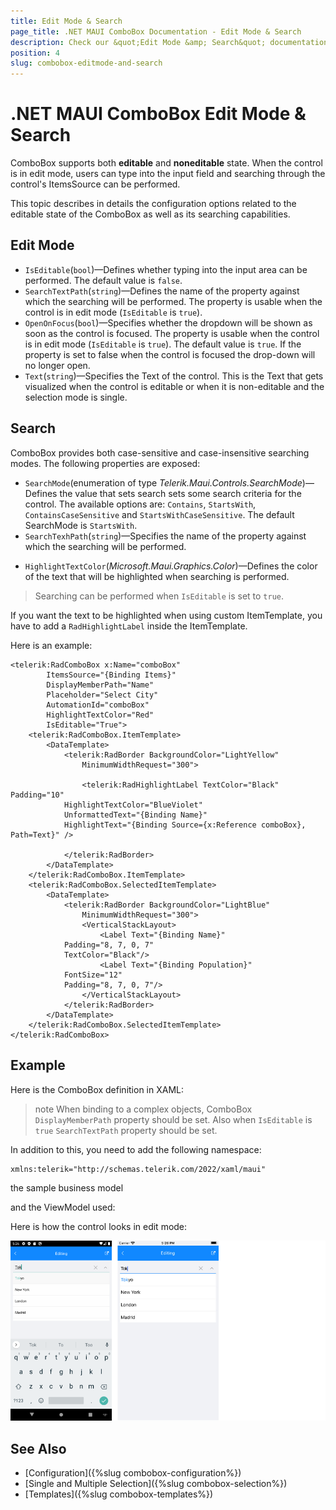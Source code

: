 ```yaml
---
title: Edit Mode & Search
page_title: .NET MAUI ComboBox Documentation - Edit Mode & Search
description: Check our &quot;Edit Mode &amp; Search&quot; documentation article for Telerik UI for .NET MAUI ComboBox.
position: 4
slug: combobox-editmode-and-search
---
```


# .NET MAUI ComboBox Edit Mode & Search

ComboBox supports both **editable** and **noneditable** state. When the control is in edit mode, users can type into the input field and searching through the control's ItemsSource can be performed. 

This topic describes in details the configuration options related to the editable state of the ComboBox as well as its searching capabilities.

## Edit Mode

* `IsEditable`(`bool`)&mdash;Defines whether typing into the input area can be performed. The default value is `false`.
* `SearchTextPath`(`string`)&mdash;Defines the name of the property against which the searching will be performed. The property is usable when the control is in edit mode (`IsEditable` is `true`). 
* `OpenOnFocus`(`bool`)&mdash;Specifies whether the dropdown will be shown as soon as the control is focused. The property is usable when the control is in edit mode (`IsEditable` is `true`).  The default value is `true`. If the property is set to false when the control is focused the drop-down will no longer open.
* `Text`(`string`)&mdash;Specifies the Text of the control. This is the Text that gets visualized when the control is editable or when it is non-editable and the selection mode is single.

## Search

ComboBox provides both case-sensitive and case-insensitive searching modes. The following properties are exposed:

- `SearchMode`(enumeration of type *Telerik.Maui.Controls.SearchMode*)&mdash;Defines the value that sets search sets some search criteria for the control. The available options are: `Contains`, `StartsWith`, `ContainsCaseSensitive` and `StartsWithCaseSensitive`. The default SearchMode is `StartsWith`.
- `SearchTexhPath`(`string`)&mdash;Specifies the name of the property against which the searching will be performed.
* `HighlightTextColor`(*Microsoft.Maui.Graphics.Color*)&mdash;Defines the color of the text that will be highlighted when searching is performed.

> Searching can be performed when `IsEditable` is set to `true`.

If you want the text to be highlighted when using custom ItemTemplate, you have to add a `RadHighlightLabel` inside the ItemTemplate.

Here is an example:

```XAML
<telerik:RadComboBox x:Name="comboBox"
        ItemsSource="{Binding Items}" 
        DisplayMemberPath="Name"
        Placeholder="Select City"
        AutomationId="comboBox"
        HighlightTextColor="Red"
        IsEditable="True">
    <telerik:RadComboBox.ItemTemplate>
        <DataTemplate>
            <telerik:RadBorder BackgroundColor="LightYellow"
                MinimumWidthRequest="300">

                <telerik:RadHighlightLabel TextColor="Black" Padding="10"
            HighlightTextColor="BlueViolet"
            UnformattedText="{Binding Name}"
            HighlightText="{Binding Source={x:Reference comboBox}, Path=Text}" />

            </telerik:RadBorder>
        </DataTemplate>
    </telerik:RadComboBox.ItemTemplate>
    <telerik:RadComboBox.SelectedItemTemplate>
        <DataTemplate>
            <telerik:RadBorder BackgroundColor="LightBlue"
                MinimumWidthRequest="300">
                <VerticalStackLayout>
                    <Label Text="{Binding Name}"
            Padding="8, 7, 0, 7"
            TextColor="Black"/>
                    <Label Text="{Binding Population}" 
            FontSize="12"
            Padding="8, 7, 0, 7"/>
                </VerticalStackLayout>
            </telerik:RadBorder>
        </DataTemplate>
    </telerik:RadComboBox.SelectedItemTemplate>
</telerik:RadComboBox>
 ```

## Example

Here is the ComboBox definition in XAML:

<snippet id='combobox-editing'/>

>note When binding to a complex objects, ComboBox `DisplayMemberPath` property should be set. Also when `IsEditable` is `true` `SearchTextPath` property should be set.

In addition to this, you need to add the following namespace:

```XAML
xmlns:telerik="http://schemas.telerik.com/2022/xaml/maui"
 ```

the sample business model

<snippet id='combobox-city-businessmodel'/>

and the ViewModel used:

<snippet id='combobox-cities-viewmodel'/>

Here is how the control looks in edit mode:

![ComboBox Edit Mode](images/combobox-edit.png)

## See Also

- [Configuration]({%slug combobox-configuration%})
- [Single and Multiple Selection]({%slug combobox-selection%})
- [Templates]({%slug combobox-templates%})
